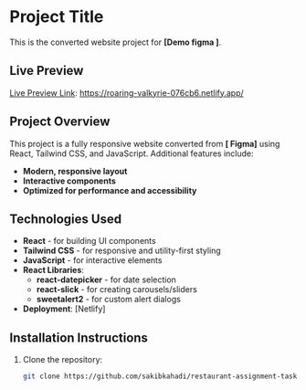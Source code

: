 # Project Title

This is the converted website project for **[Demo figma ]**.

## Live Preview

[Live Preview Link](https://roaring-valkyrie-076cb6.netlify.app/): https://roaring-valkyrie-076cb6.netlify.app/

## Project Overview

This project is a fully responsive website converted from **[ Figma]** using React, Tailwind CSS, and JavaScript. Additional features include:

- **Modern, responsive layout**
- **Interactive components**
- **Optimized for performance and accessibility**

## Technologies Used

- **React** - for building UI components
- **Tailwind CSS** - for responsive and utility-first styling
- **JavaScript** - for interactive elements
- **React Libraries**:
  - **react-datepicker** - for date selection
  - **react-slick** - for creating carousels/sliders
  - **sweetalert2** - for custom alert dialogs
- **Deployment**: [Netlify]

## Installation Instructions

1. Clone the repository:
   ```bash
   git clone https://github.com/sakibkahadi/restaurant-assignment-taskk.git
   ```

